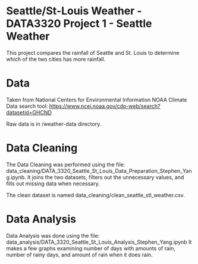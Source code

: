 # Seattle/St-Louis Weather - DATA3320 Project 1 - Seattle Weather
This project compares the rainfall of Seattle and St. Louis to determine which of the two cities has more rainfall.

# Data
Taken from National Centers for Environmental Information
NOAA Climate Data search tool: https://www.ncei.noaa.gov/cdo-web/search?datasetid=GHCND

Raw data is in /weather-data directory.

# Data Cleaning
The Data Cleaning was performed using the file: data_cleaning/DATA_3320_Seattle_St_Louis_Data_Preparation_Stephen_Yang.ipynb.
It joins the two datasets, filters out the unnecessary values, and fills out missing data when necessary.

The clean dataset is named data_cleaning/clean_seattle_stl_weather.csv.

# Data Analysis
Data Analysis was done using the file: data_analysis/DATA_3320_Seattle_St_Louis_Analysis_Stephen_Yang.ipynb
It makes a few graphs examining number of days with amounts of rain, number of rainy days, and amount of rain when it does rain.
